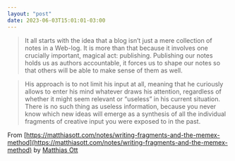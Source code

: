 ```yaml
---
layout: "post"
date: 2023-06-03T15:01:01-03:00
---
```


> It all starts with the idea that a blog isn’t just a mere collection of notes in a Web-log. It is more than that because it involves one crucially important, magical act: publishing. Publishing our notes holds us as authors accountable, it forces us to shape our notes so that others will be able to make sense of them as well.

> His approach is to not limit his input at all, meaning that he curiously allows to enter his mind whatever draws his attention, regardless of whether it might seem relevant or “useless” in his current situation. There is no such thing as useless information, because you never know which new ideas will emerge as a synthesis of all the individual fragments of creative input you were exposed to in the past.

From [https://matthiasott.com/notes/writing-fragments-and-the-memex-method](https://matthiasott.com/notes/writing-fragments-and-the-memex-method) by [Matthias Ott](https://matthiasott.com/)
